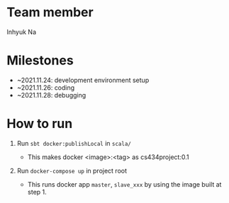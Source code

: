 
# Team member
Inhyuk Na

# Milestones
* ~2021.11.24: development environment setup
* ~2021.11.26: coding
* ~2021.11.28: debugging

# How to run
1. Run `sbt docker:publishLocal` in `scala/`
	- This makes docker \<image>:\<tag> as cs434project:0.1

2. Run `docker-compose up` in project root
	- This runs docker app `master`, `slave_xxx` by using the image built at step 1. 
